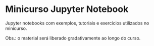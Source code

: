 # Minicurso Jupyter Notebook


Jupyter notebooks com exemplos, tutoriais e exercícios utilizados no minicurso.

Obs.: o material será liberado gradativamente ao longo do curso. 


